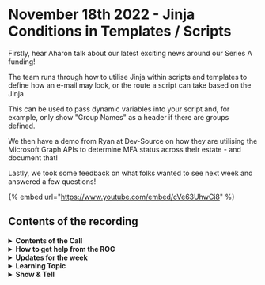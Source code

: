 # November 18th 2022 - Jinja Conditions in Templates / Scripts

Firstly, hear Aharon talk about our latest exciting news around our Series A funding!

The team runs through how to utilise Jinja within scripts and templates to define how an e-mail may look, or the route a script can take based on the Jinja

This can be used to pass dynamic variables into your script and, for example, only show "Group Names" as a header if there are groups defined.

We then have a demo from Ryan at Dev-Source on how they are utilising the Microsoft Graph APIs to determine MFA status across their estate - and document that!

Lastly, we took some feedback on what folks wanted to see next week and answered a few questions!

{% embed url="https://www.youtube.com/embed/cVe63UhwCi8" %}

## Contents of the recording

<details>

<summary><strong>Contents of the Call</strong></summary>

This call is for people who are: Interested in building their own workflows Wanting to stay on top of new developments Just want to learn more about Rewst and participate in the community We will talk about the platform, news, some training, and any Q\&A. As always, feel free to unmute and interrupt us, this is an interactive call! ​

</details>

<details>

<summary><strong>How to get help from the ROC</strong></summary>

How to get help - Engage the ROC in Slack - Email support coming soon! - \[FUTURE] Live chat in the app - Would this be helpful to people? - Documentation - https://rewst.help - Feature Requests - https://rewst.canny.io/

</details>

<details>

<summary><strong>Updates for the week</strong></summary>

* Check out the release notes here

</details>

<details>

<summary><strong>Learning Topic</strong></summary>

* Demos
  * Jinja Templates and Scripts with Conditions

</details>

<details>

<summary><strong>Show &#x26; Tell</strong></summary>

* Ryan
  * MFA Status

</details>
